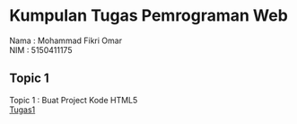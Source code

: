 # Kumpulan Tugas Pemrograman Web
Nama : Mohammad Fikri Omar <br />
NIM  : 5150411175 <br />

## Topic 1
Topic 1 : Buat Project Kode HTML5 <br />
[Tugas1](https://github.com/fikriomar16/tugasproweb/tree/master/topic1)


